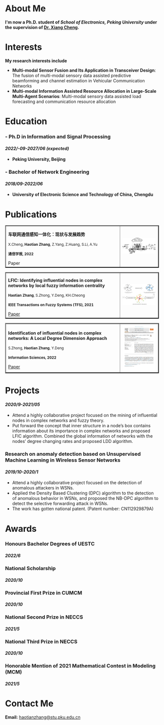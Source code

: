 # About Me

**I'm now a Ph.D. student of *School of Electronics, Peking University* under the supervision of [Dr. Xiang Cheng](https://sites.google.com/site/xchengpku/home ).**


# Interests

**My research interests include**

* **Multi-modal Sensor Fusion and Its Application in Transceiver Design**: The fusion of multi-modal sensory data assisted predictive beamforming and channel estimation in Vehicular Communication Networks
* **Multi-modal Information Assisted Resource Allocation in Large-Scale Multi-Agent Scenarios**:  Multi-modal sensory data assisted load forecasting and communication resource allocation



# Education

### - Ph.D in Information and Signal Processing
#### _2022/-09-2027/06 (expected)_
  * **Peking University, Beijing**

### - Bachelor of Network Engineering
#### _2018/09-2022/06_
  * **University of Electronic Science and Technology of China, Chengdu**

# Publications
<table border="2">
  <tr>
    <td width="75%">
      <p><b>车联网通信感知一体化：现状与发展趋势</b></p>
      <p><small>X.Cheng, <b>Haotian Zhang</b>, Z.Yang, Z.Huang, S.Li, A.Yu </small></p>
      <p><small><b>通信学报, 2022</b></small></p>
      Paper</a>
    </td>
    <td width="25%">
      <img src="VCN.png" width="100%">
    </td>
  </tr>
</table>

<table border="2">
  <tr>
    <td width="75%">
       <p><b>LFIC: Identifying influential nodes in complex networks by local fuzzy information centrality</b></p>
       <p><small><b>Haotian Zhang</b>, S.Zhong, Y.Deng, KH.Cheong </small></p>
       <p><small><b>IEEE Transactions on Fuzzy Systems (TFS), 2021</b></small></p>
       <a href="https://ieeexplore.ieee.org/abstract/document/9537594/">Paper</a>
    </td>
    <td width="25%">
      <img src="TFS.png" width="100%">
    </td>
  </tr>
</table>

<table border="2">
  <tr>
    <td width="75%">
      <p><b>Identification of influential nodes in complex networks: A Local Degree Dimension Approach</b></p>
      <p><small>S.Zhong, <b>Haotian Zhang</b>, Y.Deng </small></p>
      <p><small><b>Information Sciences, 2022</b></small></p>
      <a href="https://www.sciencedirect.com/science/article/abs/pii/S0020025522008672">Paper</a>
    </td>
    <td width="25%">
      <img src="INS.png" width="100%">
    </td>
  </tr>
</table>

# Projects

#### _2020/9-2021/05_
* Attend a highly collaborative project focused on the mining of influential nodes in complex networks and fuzzy theory.
* Put forward the concept that inner structure in a node’s box contains information about its importance in complex networks and proposed LFIC algorithm. Combined the global information of networks with the nodes’ degree changing rates and proposed LDD algorithm.

### Research on anomaly detection based on Unsupervised Machine Learning in Wireless Sensor Networks	
#### _2019/10-2020/1_
* Attend a highly collaborative project focused on the detection of anomalous attackers in WSNs.
* Applied the Density Based Clustering (DPC) algorithm to the detection of anomalous behavior in WSNs, and proposed the NB-DPC algorithm to detect the selective forwarding attack in WSNs.
* The work has gotten national patent. (Patent number: CN112929879A)

# Awards

### Honours Bachelor Degrees of UESTC
#### _2022/6_

### National Scholarship
#### _2020/10_

### Provincial First Prize in CUMCM
#### _2020/10_

### National Second Prize in NECCS
#### _2021/5_

### National Third Prize in NECCS
#### _2020/10_

### Honorable Mention of 2021 Mathematical Contest in Modeling (MCM)
#### _2021/5_



# Contact Me

**Email:** haotianzhang@stu.pku.edu.cn
